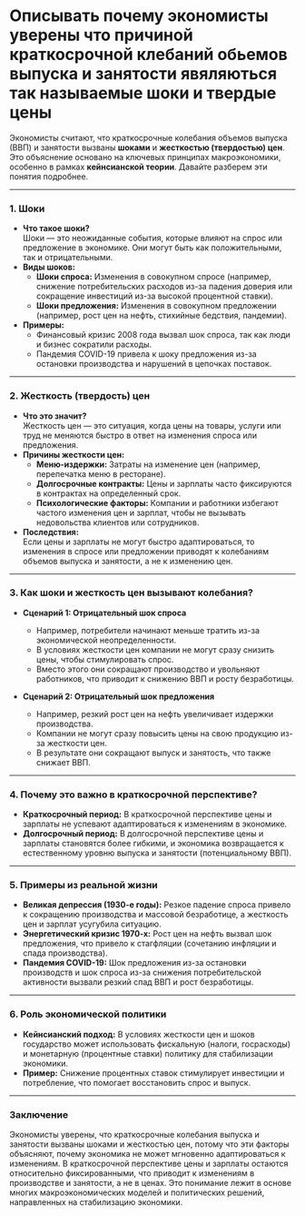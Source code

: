 # Описывать почему экономисты уверены что причиной краткосрочной клебаний обьемов выпуска и занятости явяляються так называемые шоки и твердые цены

Экономисты считают, что краткосрочные колебания объемов выпуска (ВВП) и занятости вызваны **шоками** и **жесткостью (твердостью) цен**. Это объяснение основано на ключевых принципах макроэкономики, особенно в рамках **кейнсианской теории**. Давайте разберем эти понятия подробнее.

---

### 1. **Шоки**
   - **Что такое шоки?**  
     Шоки — это неожиданные события, которые влияют на спрос или предложение в экономике. Они могут быть как положительными, так и отрицательными.
   - **Виды шоков:**  
     - **Шоки спроса:** Изменения в совокупном спросе (например, снижение потребительских расходов из-за падения доверия или сокращение инвестиций из-за высокой процентной ставки).  
     - **Шоки предложения:** Изменения в совокупном предложении (например, рост цен на нефть, стихийные бедствия, пандемии).  
   - **Примеры:**  
     - Финансовый кризис 2008 года вызвал шок спроса, так как люди и бизнес сократили расходы.  
     - Пандемия COVID-19 привела к шоку предложения из-за остановки производства и нарушений в цепочках поставок.

---

### 2. **Жесткость (твердость) цен**
   - **Что это значит?**  
     Жесткость цен — это ситуация, когда цены на товары, услуги или труд не меняются быстро в ответ на изменения спроса или предложения.  
   - **Причины жесткости цен:**  
     - **Меню-издержки:** Затраты на изменение цен (например, перепечатка меню в ресторане).  
     - **Долгосрочные контракты:** Цены и зарплаты часто фиксируются в контрактах на определенный срок.  
     - **Психологические факторы:** Компании и работники избегают частого изменения цен и зарплат, чтобы не вызывать недовольства клиентов или сотрудников.  
   - **Последствия:**  
     Если цены и зарплаты не могут быстро адаптироваться, то изменения в спросе или предложении приводят к колебаниям объемов выпуска и занятости, а не к изменению цен.

---

### 3. **Как шоки и жесткость цен вызывают колебания?**
   - **Сценарий 1: Отрицательный шок спроса**  
     - Например, потребители начинают меньше тратить из-за экономической неопределенности.  
     - В условиях жесткости цен компании не могут сразу снизить цены, чтобы стимулировать спрос.  
     - Вместо этого они сокращают производство и увольняют работников, что приводит к снижению ВВП и росту безработицы.  

   - **Сценарий 2: Отрицательный шок предложения**  
     - Например, резкий рост цен на нефть увеличивает издержки производства.  
     - Компании не могут сразу повысить цены на свою продукцию из-за жесткости цен.  
     - В результате они сокращают выпуск и занятость, что также снижает ВВП.

---

### 4. **Почему это важно в краткосрочной перспективе?**
   - **Краткосрочный период:** В краткосрочной перспективе цены и зарплаты не успевают адаптироваться к изменениям в экономике.  
   - **Долгосрочный период:** В долгосрочной перспективе цены и зарплаты становятся более гибкими, и экономика возвращается к естественному уровню выпуска и занятости (потенциальному ВВП).  

---

### 5. **Примеры из реальной жизни**
   - **Великая депрессия (1930-е годы):** Резкое падение спроса привело к сокращению производства и массовой безработице, а жесткость цен и зарплат усугубила ситуацию.  
   - **Энергетический кризис 1970-х:** Рост цен на нефть вызвал шок предложения, что привело к стагфляции (сочетанию инфляции и спада производства).  
   - **Пандемия COVID-19:** Шок предложения из-за остановки производств и шок спроса из-за снижения потребительской активности вызвали резкий спад ВВП и рост безработицы.

---

### 6. **Роль экономической политики**
   - **Кейнсианский подход:** В условиях жесткости цен и шоков государство может использовать фискальную (налоги, госрасходы) и монетарную (процентные ставки) политику для стабилизации экономики.  
   - **Пример:** Снижение процентных ставок стимулирует инвестиции и потребление, что помогает восстановить спрос и выпуск.

---

### Заключение
Экономисты уверены, что краткосрочные колебания выпуска и занятости вызваны шоками и жесткостью цен, потому что эти факторы объясняют, почему экономика не может мгновенно адаптироваться к изменениям. В краткосрочной перспективе цены и зарплаты остаются относительно фиксированными, что приводит к изменениям в производстве и занятости, а не в ценах. Это понимание лежит в основе многих макроэкономических моделей и политических решений, направленных на стабилизацию экономики.